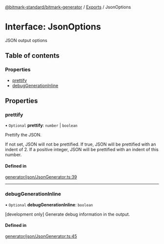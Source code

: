 [@bitmark-standard/bitmark-generator](../API.md) / [Exports](../modules.md) / JsonOptions

# Interface: JsonOptions

JSON output options

## Table of contents

### Properties

- [prettify](JsonOptions.md#prettify)
- [debugGenerationInline](JsonOptions.md#debugGenerationInline)

## Properties

### prettify

• `Optional` **prettify**: `number` \| `boolean`

Prettify the JSON.

If not set, JSON will not be prettified.
If true, JSON will be prettified with an indent of 2.
If a positive integer, JSON will be prettified with an indent of this number.

#### Defined in

[generator/json/JsonGenerator.ts:39](https://github.com/getMoreBrain/bitmark-generator/blob/416295c/src/generator/json/JsonGenerator.ts#L39)

___

### debugGenerationInline

• `Optional` **debugGenerationInline**: `boolean`

[development only]
Generate debug information in the output.

#### Defined in

[generator/json/JsonGenerator.ts:45](https://github.com/getMoreBrain/bitmark-generator/blob/416295c/src/generator/json/JsonGenerator.ts#L45)
